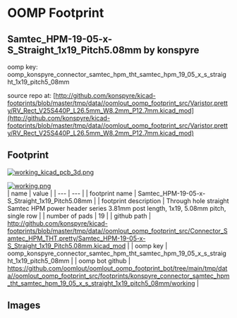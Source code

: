 # OOMP Footprint  
## Samtec_HPM-19-05-x-S_Straight_1x19_Pitch5.08mm  by konspyre  
  
oomp key: oomp_konspyre_connector_samtec_hpm_tht_samtec_hpm_19_05_x_s_straight_1x19_pitch5_08mm  
  
source repo at: [http://github.com/konspyre/kicad-footprints/blob/master/tmp/data//oomlout_oomp_footprint_src/Varistor.pretty/RV_Rect_V25S440P_L26.5mm_W8.2mm_P12.7mm.kicad_mod](http://github.com/konspyre/kicad-footprints/blob/master/tmp/data//oomlout_oomp_footprint_src/Varistor.pretty/RV_Rect_V25S440P_L26.5mm_W8.2mm_P12.7mm.kicad_mod)  
## Footprint  
  
[![working_kicad_pcb_3d.png](working_kicad_pcb_3d_600.png)](working_kicad_pcb_3d.png)  
  
[![working.png](working_600.png)](working.png)  
| name | value | 
| --- | --- | 
| footprint name | Samtec_HPM-19-05-x-S_Straight_1x19_Pitch5.08mm | 
| footprint description | Through hole straight Samtec HPM power header series 3.81mm post length, 1x19, 5.08mm pitch, single row | 
| number of pads | 19 | 
| github path | http://github.com/konspyre/kicad-footprints/blob/master/tmp/data//oomlout_oomp_footprint_src/Connector_Samtec_HPM_THT.pretty/Samtec_HPM-19-05-x-S_Straight_1x19_Pitch5.08mm.kicad_mod | 
| oomp key | oomp_konspyre_connector_samtec_hpm_tht_samtec_hpm_19_05_x_s_straight_1x19_pitch5_08mm | 
| oomp bot github | https://github.com/oomlout/oomlout_oomp_footprint_bot/tree/main/tmp/data//oomlout_oomp_footprint_src/footprints/konspyre_connector_samtec_hpm_tht_samtec_hpm_19_05_x_s_straight_1x19_pitch5_08mm/working | 
## Images  
